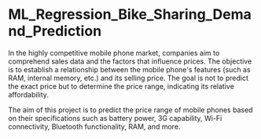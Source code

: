 # ML_Regression_Bike_Sharing_Demand_Prediction

In the highly competitive mobile phone market, companies aim to comprehend sales data and the factors that influence prices. The objective is to establish a relationship between the mobile phone's features (such as RAM, internal memory, etc.) and its selling price. The goal is not to predict the exact price but to determine the price range, indicating its relative affordability.

The aim of this project is to predict the price range of mobile phones based on their specifications such as battery power, 3G capability, Wi-Fi connectivity, Bluetooth functionality, RAM, and more.
